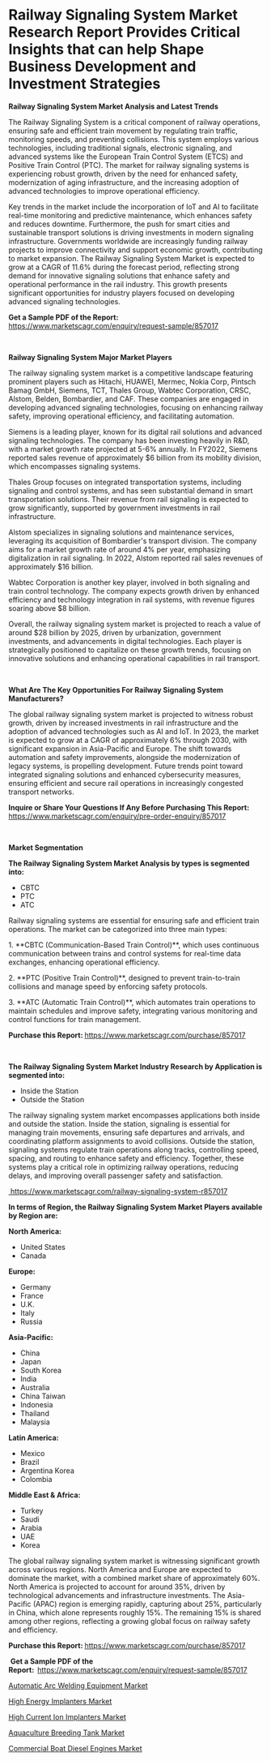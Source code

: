 <p><h1>Railway Signaling System Market Research Report Provides Critical Insights that can help Shape Business Development and Investment Strategies</h1></p><p><strong>Railway Signaling System Market Analysis and Latest Trends</strong></p>
<p><p>The Railway Signaling System is a critical component of railway operations, ensuring safe and efficient train movement by regulating train traffic, monitoring speeds, and preventing collisions. This system employs various technologies, including traditional signals, electronic signaling, and advanced systems like the European Train Control System (ETCS) and Positive Train Control (PTC). The market for railway signaling systems is experiencing robust growth, driven by the need for enhanced safety, modernization of aging infrastructure, and the increasing adoption of advanced technologies to improve operational efficiency.</p><p>Key trends in the market include the incorporation of IoT and AI to facilitate real-time monitoring and predictive maintenance, which enhances safety and reduces downtime. Furthermore, the push for smart cities and sustainable transport solutions is driving investments in modern signaling infrastructure. Governments worldwide are increasingly funding railway projects to improve connectivity and support economic growth, contributing to market expansion. The Railway Signaling System Market is expected to grow at a CAGR of 11.6% during the forecast period, reflecting strong demand for innovative signaling solutions that enhance safety and operational performance in the rail industry. This growth presents significant opportunities for industry players focused on developing advanced signaling technologies.</p></p>
<p><strong>Get a Sample PDF of the Report:&nbsp;</strong> <a href="https://www.marketscagr.com/enquiry/request-sample/857017?utm_campaign=2887&utm_medium=2&utm_source=Github&utm_content=ia&utm_term=30032025&utm_id=railway-signaling-system">https://www.marketscagr.com/enquiry/request-sample/857017</a></p>
<p>&nbsp;</p>
<p><strong>Railway Signaling System Major Market Players</strong></p>
<p><p>The railway signaling system market is a competitive landscape featuring prominent players such as Hitachi, HUAWEI, Mermec, Nokia Corp, Pintsch Bamag GmbH, Siemens, TCT, Thales Group, Wabtec Corporation, CRSC, Alstom, Belden, Bombardier, and CAF. These companies are engaged in developing advanced signaling technologies, focusing on enhancing railway safety, improving operational efficiency, and facilitating automation.</p><p>Siemens is a leading player, known for its digital rail solutions and advanced signaling technologies. The company has been investing heavily in R&D, with a market growth rate projected at 5-6% annually. In FY2022, Siemens reported sales revenue of approximately $6 billion from its mobility division, which encompasses signaling systems.</p><p>Thales Group focuses on integrated transportation systems, including signaling and control systems, and has seen substantial demand in smart transportation solutions. Their revenue from rail signaling is expected to grow significantly, supported by government investments in rail infrastructure.</p><p>Alstom specializes in signaling solutions and maintenance services, leveraging its acquisition of Bombardier's transport division. The company aims for a market growth rate of around 4% per year, emphasizing digitalization in rail signaling. In 2022, Alstom reported rail sales revenues of approximately $16 billion.</p><p>Wabtec Corporation is another key player, involved in both signaling and train control technology. The company expects growth driven by enhanced efficiency and technology integration in rail systems, with revenue figures soaring above $8 billion.</p><p>Overall, the railway signaling system market is projected to reach a value of around $28 billion by 2025, driven by urbanization, government investments, and advancements in digital technologies. Each player is strategically positioned to capitalize on these growth trends, focusing on innovative solutions and enhancing operational capabilities in rail transport.</p></p>
<p>&nbsp;</p>
<p><strong>What Are The Key Opportunities For Railway Signaling System Manufacturers?</strong></p>
<p><p>The global railway signaling system market is projected to witness robust growth, driven by increased investments in rail infrastructure and the adoption of advanced technologies such as AI and IoT. In 2023, the market is expected to grow at a CAGR of approximately 6% through 2030, with significant expansion in Asia-Pacific and Europe. The shift towards automation and safety improvements, alongside the modernization of legacy systems, is propelling development. Future trends point toward integrated signaling solutions and enhanced cybersecurity measures, ensuring efficient and secure rail operations in increasingly congested transport networks.</p></p>
<p><strong>Inquire or Share Your Questions If Any Before Purchasing This Report:</strong> <a href="https://www.marketscagr.com/enquiry/pre-order-enquiry/857017?utm_campaign=2887&utm_medium=2&utm_source=Github&utm_content=ia&utm_term=30032025&utm_id=railway-signaling-system">https://www.marketscagr.com/enquiry/pre-order-enquiry/857017</a></p>
<p>&nbsp;</p>
<p><strong>Market Segmentation</strong></p>
<p><strong>The Railway Signaling System Market Analysis by types is segmented into:</strong></p>
<p><ul><li>CBTC</li><li>PTC</li><li>ATC</li></ul></p>
<p><p>Railway signaling systems are essential for ensuring safe and efficient train operations. The market can be categorized into three main types: </p><p>1. **CBTC (Communication-Based Train Control)**, which uses continuous communication between trains and control systems for real-time data exchanges, enhancing operational efficiency.</p><p>2. **PTC (Positive Train Control)**, designed to prevent train-to-train collisions and manage speed by enforcing safety protocols.</p><p>3. **ATC (Automatic Train Control)**, which automates train operations to maintain schedules and improve safety, integrating various monitoring and control functions for train management.</p></p>
<p><strong>Purchase this Report:&nbsp;</strong><a href="https://www.marketscagr.com/purchase/857017?utm_campaign=2887&utm_medium=2&utm_source=Github&utm_content=ia&utm_term=30032025&utm_id=railway-signaling-system">https://www.marketscagr.com/purchase/857017</a></p>
<p>&nbsp;</p>
<p><strong>The Railway Signaling System Market Industry Research by Application is segmented into:</strong></p>
<p><ul><li>Inside the Station</li><li>Outside the Station</li></ul></p>
<p><p>The railway signaling system market encompasses applications both inside and outside the station. Inside the station, signaling is essential for managing train movements, ensuring safe departures and arrivals, and coordinating platform assignments to avoid collisions. Outside the station, signaling systems regulate train operations along tracks, controlling speed, spacing, and routing to enhance safety and efficiency. Together, these systems play a critical role in optimizing railway operations, reducing delays, and improving overall passenger safety and satisfaction.</p></p>
<p><a href="https://www.marketscagr.com/railway-signaling-system-r857017?utm_campaign=2887&utm_medium=2&utm_source=Github&utm_content=ia&utm_term=30032025&utm_id=railway-signaling-system">&nbsp;https://www.marketscagr.com/railway-signaling-system-r857017</a></p>
<p><strong>In terms of Region, the Railway Signaling System Market Players available by Region are:</strong></p>
<p>
    <p> <strong> North America: </strong>
        <ul>
            <li>United States</li>
            <li>Canada</li>
        </ul>
        </p> 
    <p> <strong> Europe: </strong>
        <ul>
            <li>Germany</li>
            <li>France</li>
            <li>U.K.</li>
            <li>Italy</li>
            <li>Russia</li>
        </ul>
        </p> 
    <p> <strong> Asia-Pacific: </strong>
        <ul>
            <li>China</li>
            <li>Japan</li>
            <li>South Korea</li>
            <li>India</li>
            <li>Australia</li>
            <li>China Taiwan</li>
            <li>Indonesia</li>
            <li>Thailand</li>
            <li>Malaysia</li>
        </ul>
        </p> 
    <p> <strong> Latin America: </strong>
        <ul>
            <li>Mexico</li>
            <li>Brazil</li>
            <li>Argentina Korea</li>
            <li>Colombia</li>
        </ul>
        </p> 
    <p> <strong> Middle East & Africa: </strong>
        <ul>
            <li>Turkey</li>
            <li>Saudi</li>
            <li>Arabia</li>
            <li>UAE</li>
            <li>Korea</li>
        </ul>
    </p>
    </p>
<p><p>The global railway signaling system market is witnessing significant growth across various regions. North America and Europe are expected to dominate the market, with a combined market share of approximately 60%. North America is projected to account for around 35%, driven by technological advancements and infrastructure investments. The Asia-Pacific (APAC) region is emerging rapidly, capturing about 25%, particularly in China, which alone represents roughly 15%. The remaining 15% is shared among other regions, reflecting a growing global focus on railway safety and efficiency.</p></p>
<p><strong>Purchase this Report: </strong><a href="https://www.marketscagr.com/purchase/857017?utm_campaign=2887&utm_medium=2&utm_source=Github&utm_content=ia&utm_term=30032025&utm_id=railway-signaling-system">https://www.marketscagr.com/purchase/857017</a></p>
<p>&nbsp;<strong>Get a Sample PDF of the Report:&nbsp;&nbsp;</strong><a href="https://www.marketscagr.com/enquiry/request-sample/857017?utm_campaign=2887&utm_medium=2&utm_source=Github&utm_content=ia&utm_term=30032025&utm_id=railway-signaling-system">https://www.marketscagr.com/enquiry/request-sample/857017</a></p>
<p><strong></strong></p>
<p><p><a href="https://www.linkedin.com/pulse/projected-47-cagr-automatic-arc-welding-equipment-market-bco5e?utm_campaign=2887&utm_medium=2&utm_source=Github&utm_content=ia&utm_term=30032025&utm_id=railway-signaling-system">Automatic Arc Welding Equipment Market</a></p><p><a href="https://www.linkedin.com/pulse/growth-projections-high-energy-implanters-market-comprehensive-dulhe?utm_campaign=2887&utm_medium=2&utm_source=Github&utm_content=ia&utm_term=30032025&utm_id=railway-signaling-system">High Energy Implanters Market</a></p><p><a href="https://www.linkedin.com/pulse/future-trends-high-current-ion-implanters-market-2025--ilhee?utm_campaign=2887&utm_medium=2&utm_source=Github&utm_content=ia&utm_term=30032025&utm_id=railway-signaling-system">High Current Ion Implanters Market</a></p><p><a href="https://www.linkedin.com/pulse/projecting-growth-aquaculture-breeding-tank-market-insights-wgm4c?utm_campaign=2887&utm_medium=2&utm_source=Github&utm_content=ia&utm_term=30032025&utm_id=railway-signaling-system">Aquaculture Breeding Tank Market</a></p><p><a href="https://www.linkedin.com/pulse/commercial-boat-diesel-engines-market-industry-trends-forecast-upj4e?utm_campaign=2887&utm_medium=2&utm_source=Github&utm_content=ia&utm_term=30032025&utm_id=railway-signaling-system">Commercial Boat Diesel Engines Market</a></p></p>